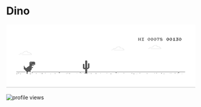 # Dino

![image](https://github.com/Johnnypham7496/Dino/blob/main/dino.gif)
<p>
    <img src="https://gpvc.arturio.dev/Johnnypham7496" alt="profile views">
</p>
